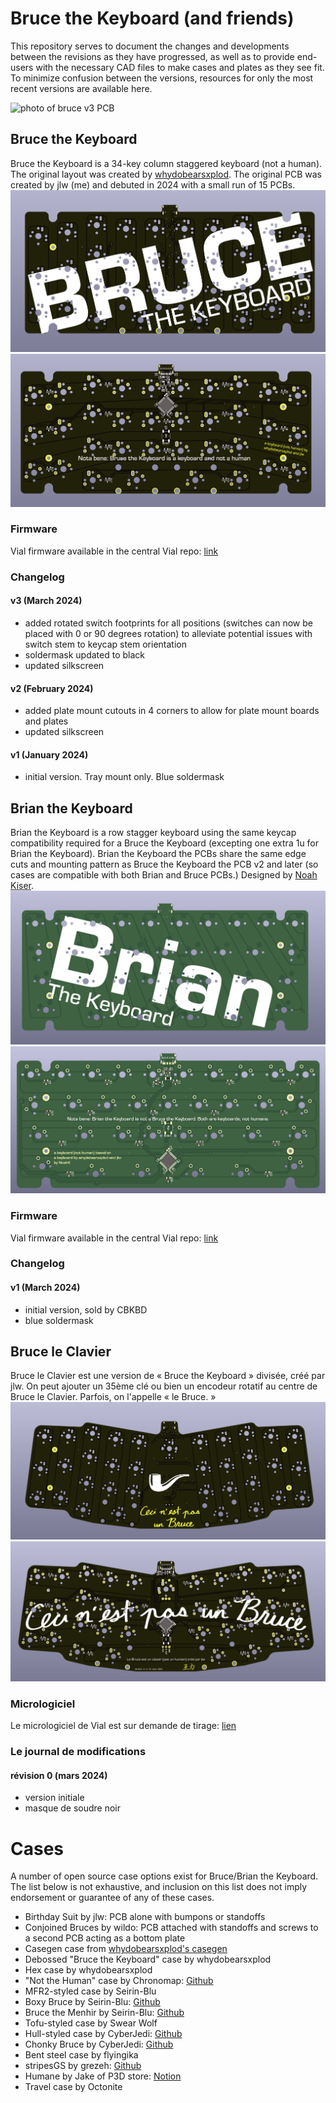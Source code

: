 # Bruce the Keyboard (and friends)

This repository serves to document the changes and developments between the revisions as they have progressed, as well as to provide end-users with the necessary CAD files to make cases and plates as they see fit. To minimize confusion between the versions, resources for only the most recent versions are available here.

![photo of bruce v3 PCB](/images/photo%20bruce%20v3%20pcb.png)

## Bruce the Keyboard
Bruce the Keyboard is a 34-key column staggered keyboard (not a human). The original layout was created by [whydobearsxplod](https://github.com/gleorepo). The original PCB was created by jlw (me) and debuted in 2024 with a small run of 15 PCBs.
![render of bruce PCB front](/images/bruce%20front.png)
![render of bruce PCB back](/images/bruce%20back.png)

### Firmware
Vial firmware available in the central Vial repo: [link](https://github.com/vial-kb/vial-qmk/tree/vial/keyboards/jlw/bruce_the_keyboard)

### Changelog
#### v3 (March 2024)
- added rotated switch footprints for all positions (switches can now be placed with 0 or 90 degrees rotation) to alleviate potential issues with switch stem to keycap stem orientation
- soldermask updated to black
- updated silkscreen
#### v2 (February 2024)
- added plate mount cutouts in 4 corners to allow for plate mount boards and plates
- updated silkscreen
#### v1 (January 2024)
- initial version. Tray mount only. Blue soldermask

## Brian the Keyboard

Brian the Keyboard is a row stagger keyboard using the same keycap compatibility required for a Bruce the Keyboard (excepting one extra 1u for Brian the Keyboard). Brian the Keyboard the PCBs share the same edge cuts and mounting pattern as Bruce the Keyboard the PCB v2 and later (so cases are compatible with both Brian and Bruce PCBs.) Designed by [Noah Kiser](https://github.com/KiserDesigns).
![render of brian PCB front](/images/brian%20front.png)
![render of brian PCB back](/images/brian%20back.png)

### Firmware
Vial firmware available in the central Vial repo: [link](https://github.com/vial-kb/vial-qmk/tree/vial/keyboards/jlw/brian_the_keyboard)

### Changelog
#### v1 (March 2024)
- initial version, sold by CBKBD
- blue soldermask

## Bruce le Clavier
Bruce le Clavier est une version de « Bruce the Keyboard » divisée, créé par jlw. On peut ajouter un 35ème clé ou bien un encodeur rotatif au centre de Bruce le Clavier. Parfois, on l'appelle « le Bruce. »
![rendre du bruce PCB avant](/images/le%20bruce%20avant.png)
![rendre du bruce PCB verso](/images/le%20bruce%20verso.png)

### Micrologiciel
Le micrologiciel de Vial est sur demande de tirage: [lien](https://github.com/vial-kb/vial-qmk/pull/703)

### Le journal de modifications
#### révision 0 (mars 2024)
- version initiale
- masque de soudre noir

# Cases
A number of open source case options exist for Bruce/Brian the Keyboard. The list below is not exhaustive, and inclusion on this list does not imply endorsement or guarantee of any of these cases.
- Birthday Suit by jlw: PCB alone with bumpons or standoffs
- Conjoined Bruces by wildo: PCB attached with standoffs and screws to a second PCB acting as a bottom plate
- Casegen case from [whydobearsxplod's casegen](https://github.com/gleorepo/Keyboard-Case-Generator)
- Debossed "Bruce the Keyboard" case by whydobearsxplod
- Hex case by whydobearsxplod
- "Not the Human" case by Chronomap: [Github](https://github.com/Chronomap/Not-The-Human)
- MFR2-styled case by Seirin-Blu
- Boxy Bruce by Seirin-Blu: [Github](https://github.com/seirin-blu/boxy-bruce)
- Bruce the Menhir by Seirin-Blu: [Github](https://github.com/seirin-blu/menhir-style-cases/tree/main/Bruce)
- Tofu-styled case by Swear Wolf
- Hull-styled case by CyberJedi: [Github](https://github.com/Ty-Fitz/Bruce-cases)
- Chonky Bruce by CyberJedi: [Github](https://github.com/Ty-Fitz/Bruce-cases)
- Bent steel case by flyingika
- stripesGS by grezeh: [Github](https://github.com/grezeh/stripesGS)
- Humane by Jake of P3D store: [Notion](https://p3dstore.notion.site/Humane-Bruce-Case-060ca12c705745f2b79338b428c0bc53)
- Travel case by Octonite